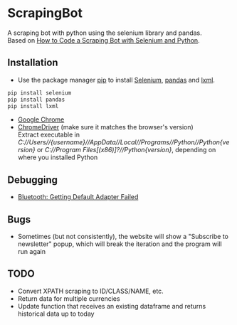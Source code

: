 # ScrapingBot

A scraping bot with python using the selenium library and pandas.</br>
Based on [How to Code a Scraping Bot with Selenium and Python](https://www.freecodecamp.org/news/how-to-code-a-scraping-bot-with-selenium-and-python/).

## Installation

- Use the package manager [pip](https://pip.pypa.io/en/stable/) to install [Selenium](https://www.selenium.dev/), [pandas](https://pandas.pydata.org/pandas-docs/stable/index.html#) and [lxml](https://lxml.de/index.html).

```cmd
pip install selenium
pip install pandas
pip install lxml
```

- [Google Chrome](https://www.google.com/chrome/)
- [ChromeDriver](https://chromedriver.chromium.org/downloads) (make sure it matches the browser's version)</br>
  Extract executable in _C://Users//{username}//AppData//Local//Programs//Python//Python{version}_ or _C://Program Files[(x86)]?//Python{version}_, depending on where you installed Python

## Debugging

- [Bluetooth: Getting Default Adapter Failed](https://stackoverflow.com/questions/61561112/how-to-solve-getting-default-adapter-failed-error-when-launching-chrome-and-tr)

## Bugs

- Sometimes (but not consistently), the website will show a "Subscribe to newsletter" popup, which will break the iteration and the program will run again

## TODO

- Convert XPATH scraping to ID/CLASS/NAME, etc.
- Return data for multiple currencies
- Update function that receives an existing dataframe and returns historical data up to today
